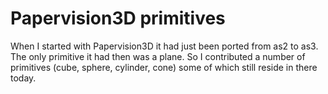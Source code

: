 <!--
  id: 2284
  slug: papervision3d-primitives
  type: fortpolio
  categories: Flash, game, open source
  tags: 3D, ActionScript, Flash, Papervision3D, open source, concept
  clients: 
  collaboration: 
  prizes: 
  thumbnail: primitives.jpg
  image: primitives.jpg
  images: primitives.jpg
  inCv: false
  inPortfolio: true
  dateFrom: 2007-02-01
  dateTo: 2007-02-01
-->

# Papervision3D primitives

<p>When I started with Papervision3D it had just been ported from as2 to as3. The only primitive it had then was a plane. So I contributed a number of primitives (cube, sphere, cylinder, cone) some of which still reside in there today.</p>